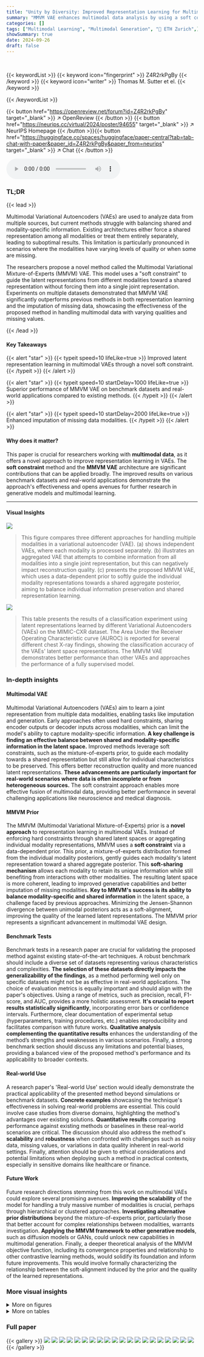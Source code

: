 ```yaml
---
title: "Unity by Diversity: Improved Representation Learning for Multimodal VAEs"
summary: "MMVM VAE enhances multimodal data analysis by using a soft constraint to guide each modality's latent representation toward a shared aggregate, improving latent representation learning and missing dat..."
categories: []
tags: ["Multimodal Learning", "Multimodal Generation", "🏢 ETH Zurich",]
showSummary: true
date: 2024-09-26
draft: false
---
```


<br>

{{< keywordList >}}
{{< keyword icon="fingerprint" >}} Z4R2rkPgBy {{< /keyword >}}
{{< keyword icon="writer" >}} Thomas M. Sutter et el. {{< /keyword >}}
 
{{< /keywordList >}}

{{< button href="https://openreview.net/forum?id=Z4R2rkPgBy" target="_blank" >}}
↗ OpenReview
{{< /button >}}
{{< button href="https://neurips.cc/virtual/2024/poster/94655" target="_blank" >}}
↗ NeurIPS Homepage
{{< /button >}}{{< button href="https://huggingface.co/spaces/huggingface/paper-central?tab=tab-chat-with-paper&paper_id=Z4R2rkPgBy&paper_from=neurips" target="_blank" >}}
↗ Chat
{{< /button >}}



<audio controls>
    <source src="https://ai-paper-reviewer.com/Z4R2rkPgBy/podcast.wav" type="audio/wav">
    Your browser does not support the audio element.
</audio>


### TL;DR


{{< lead >}}

Multimodal Variational Autoencoders (VAEs) are used to analyze data from multiple sources, but current methods struggle with balancing shared and modality-specific information.  Existing architectures either force a shared representation among all modalities or treat them entirely separately, leading to suboptimal results. This limitation is particularly pronounced in scenarios where the modalities have varying levels of quality or when some are missing. 

The researchers propose a novel method called the Multimodal Variational Mixture-of-Experts (MMVM) VAE.  This model uses a "soft constraint" to guide the latent representations from different modalities toward a shared representation without forcing them into a single joint representation.  Experiments on multiple datasets demonstrated that MMVM VAE significantly outperforms previous methods in both representation learning and the imputation of missing data, showcasing the effectiveness of the proposed method in handling multimodal data with varying qualities and missing values.

{{< /lead >}}


#### Key Takeaways

{{< alert "star" >}}
{{< typeit speed=10 lifeLike=true >}} Improved latent representation learning in multimodal VAEs through a novel soft constraint. {{< /typeit >}}
{{< /alert >}}

{{< alert "star" >}}
{{< typeit speed=10 startDelay=1000 lifeLike=true >}} Superior performance of MMVM VAE on benchmark datasets and real-world applications compared to existing methods. {{< /typeit >}}
{{< /alert >}}

{{< alert "star" >}}
{{< typeit speed=10 startDelay=2000 lifeLike=true >}} Enhanced imputation of missing data modalities. {{< /typeit >}}
{{< /alert >}}

#### Why does it matter?
This paper is crucial for researchers working with **multimodal data**, as it offers a novel approach to improve representation learning in VAEs. The **soft constraint** method and the **MMVM VAE** architecture are significant contributions that can be applied broadly.  The improved results on various benchmark datasets and real-world applications demonstrate the approach's effectiveness and opens avenues for further research in generative models and multimodal learning.

------
#### Visual Insights



![](https://ai-paper-reviewer.com/Z4R2rkPgBy/figures_1_1.jpg)

> This figure compares three different approaches for handling multiple modalities in a variational autoencoder (VAE).  (a) shows independent VAEs, where each modality is processed separately.  (b) illustrates an aggregated VAE that attempts to combine information from all modalities into a single joint representation, but this can negatively impact reconstruction quality. (c) presents the proposed MMVM VAE, which uses a data-dependent prior to softly guide the individual modality representations towards a shared aggregate posterior, aiming to balance individual information preservation and shared representation learning.





![](https://ai-paper-reviewer.com/Z4R2rkPgBy/tables_8_1.jpg)

> This table presents the results of a classification experiment using latent representations learned by different Variational Autoencoders (VAEs) on the MIMIC-CXR dataset.  The Area Under the Receiver Operating Characteristic curve (AUROC) is reported for several different chest X-ray findings, showing the classification accuracy of the VAEs' latent space representations.  The MMVM VAE demonstrates better performance than other VAEs and approaches the performance of a fully supervised model.





### In-depth insights


#### Multimodal VAE
Multimodal Variational Autoencoders (VAEs) aim to learn a joint representation from multiple data modalities, enabling tasks like imputation and generation.  Early approaches often used hard constraints, sharing encoder outputs or decoder inputs across modalities, which can limit the model's ability to capture modality-specific information.  **A key challenge is finding an effective balance between shared and modality-specific information in the latent space.**  Improved methods leverage soft constraints, such as the mixture-of-experts prior, to guide each modality towards a shared representation but still allow for individual characteristics to be preserved. This offers better reconstruction quality and more nuanced latent representations. **These advancements are particularly important for real-world scenarios where data is often incomplete or from heterogeneous sources.** The soft constraint approach enables more effective fusion of multimodal data, providing better performance in several challenging applications like neuroscience and medical diagnosis.

#### MMVM Prior
The MMVM (Multimodal Variational Mixture-of-Experts) prior is a **novel approach** to representation learning in multimodal VAEs.  Instead of enforcing hard constraints through shared latent spaces or aggregating individual modality representations, MMVM uses a **soft constraint** via a data-dependent prior. This prior, a mixture-of-experts distribution formed from the individual modality posteriors, gently guides each modality's latent representation toward a shared aggregate posterior.  This **soft-sharing mechanism** allows each modality to retain its unique information while still benefiting from interactions with other modalities.  The resulting latent space is more coherent, leading to improved generative capabilities and better imputation of missing modalities.  **Key to MMVM's success is its ability to balance modality-specific and shared information** in the latent space, a challenge faced by previous approaches.  Minimizing the Jensen-Shannon divergence between unimodal posteriors acts as a soft-alignment, improving the quality of the learned latent representations.  The MMVM prior represents a significant advancement in multimodal VAE design.

#### Benchmark Tests
Benchmark tests in a research paper are crucial for validating the proposed method against existing state-of-the-art techniques.  A robust benchmark should include a diverse set of datasets representing various characteristics and complexities.  **The selection of these datasets directly impacts the generalizability of the findings**, as a method performing well only on specific datasets might not be as effective in real-world applications. The choice of evaluation metrics is equally important and should align with the paper's objectives. Using a range of metrics, such as precision, recall, F1-score, and AUC, provides a more holistic assessment. **It's crucial to report results statistically significantly**, incorporating error bars or confidence intervals.  Furthermore, clear documentation of experimental setup (hyperparameters, training procedures, etc.) enables reproducibility and facilitates comparison with future works.  **Qualitative analysis complementing the quantitative results** enhances the understanding of the method’s strengths and weaknesses in various scenarios.  Finally, a strong benchmark section should discuss any limitations and potential biases, providing a balanced view of the proposed method's performance and its applicability to broader contexts.

#### Real-world Use
A research paper's 'Real-world Use' section would ideally demonstrate the practical applicability of the presented method beyond simulations or benchmark datasets.  **Concrete examples** showcasing the technique's effectiveness in solving real-world problems are essential.  This could involve case studies from diverse domains, highlighting the method's advantages over existing solutions.  **Quantitative results** comparing performance against existing methods or baselines in these real-world scenarios are critical.  The discussion should also address the method's **scalability** and **robustness** when confronted with challenges such as noisy data, missing values, or variations in data quality inherent in real-world settings.  Finally, attention should be given to ethical considerations and potential limitations when deploying such a method in practical contexts, especially in sensitive domains like healthcare or finance.

#### Future Work
Future research directions stemming from this work on multimodal VAEs could explore several promising avenues.  **Improving the scalability** of the model for handling a truly massive number of modalities is crucial, perhaps through hierarchical or clustered approaches.  **Investigating alternative prior distributions** beyond the mixture-of-experts prior, particularly those that better account for complex relationships between modalities, warrants investigation.  **Applying the MMVM framework to other generative models**, such as diffusion models or GANs, could unlock new capabilities in multimodal generation.  Finally, a deeper theoretical analysis of the MMVM objective function, including its convergence properties and relationship to other contrastive learning methods, would solidify its foundation and inform future improvements.  This would involve formally characterizing the relationship between the soft-alignment induced by the prior and the quality of the learned representations.


### More visual insights

<details>
<summary>More on figures
</summary>


![](https://ai-paper-reviewer.com/Z4R2rkPgBy/figures_5_1.jpg)

> This figure compares the performance of different VAE models on three benchmark datasets (translated PolyMNIST, bimodal CelebA, and CUB) in terms of reconstruction error, classification accuracy, and sample coherence.  The MMVM model consistently outperforms other methods, showing improvements in either classification accuracy or sample coherence while maintaining similar or better reconstruction error.


![](https://ai-paper-reviewer.com/Z4R2rkPgBy/figures_6_1.jpg)

> This figure compares the performance of different VAE models (independent, AVG, MoE, PoE, MoPoE, MMVAE+, and MMVM) on three benchmark datasets: translated PolyMNIST, bimodal CelebA, and CUB.  The results are presented as scatter plots, with the x-axis representing reconstruction error and the y-axis representing either latent representation classification accuracy or coherence of generated samples. Each point represents the average performance over multiple random seeds and a specific beta value.  The ideal model would have both low reconstruction error and high classification accuracy/coherence, indicated by a position in the top right corner of each plot.  The MMVM model consistently shows superior performance compared to the other methods.


![](https://ai-paper-reviewer.com/Z4R2rkPgBy/figures_6_2.jpg)

> This figure displays the results of three benchmark datasets: translated PolyMNIST, bimodal CelebA, and CUB, comparing different VAE methods (independent, AVG, MoE, PoE, MoPoE, MMVAE+, and MMVM).  The results are plotted as average precision against reconstruction error. Higher average precision and lower reconstruction error indicate better performance. The MMVM method shows superior performance compared to others, showing higher average precision or lower reconstruction error in both latent representation and coherence of samples.


![](https://ai-paper-reviewer.com/Z4R2rkPgBy/figures_7_1.jpg)

> This figure compares the latent neural representations learned by four different VAE models (independent, AVG, MoPoE, and MMVM) during a memory experiment involving odor stimuli.  The models' performance is assessed based on their ability to classify odor stimuli within the learned latent space, using a classification accuracy metric as described in Figure 3a. The MMVM model achieves a clear separation of the four odors in the latent space, demonstrating its effectiveness at capturing and distinguishing odor information. In contrast, both the independent and AVG models fail to integrate information from multiple views (rats), resulting in odor separation confined to individual views. The MoPoE model demonstrates a similar performance to MMVM in terms of odor separation.


![](https://ai-paper-reviewer.com/Z4R2rkPgBy/figures_15_1.jpg)

> The figure shows a plot of the objective function \(\mathcal{E}\) against the logarithm of the hyperparameter \(\beta\).  It demonstrates that the negative mean squared error (MSE) of a standard autoencoder provides an upper bound for the proposed MMVM VAE objective function.  As \(\beta\) decreases, the objective function approaches the MSE bound, suggesting a connection between the two and validating the theoretical findings of the paper.


![](https://ai-paper-reviewer.com/Z4R2rkPgBy/figures_17_1.jpg)

> This figure shows examples from the translated PolyMNIST dataset. Each column represents a multimodal data point with multiple modalities (images of the same digit with different backgrounds). Each row displays samples from a single modality, illustrating the random translation of the digit within each image.


![](https://ai-paper-reviewer.com/Z4R2rkPgBy/figures_19_1.jpg)

> This figure presents the results of experiments conducted on three benchmark datasets: translated PolyMNIST, bimodal CelebA, and CUB.  The results compare various VAE methods, including the proposed MMVM VAE, across two key metrics: latent representation quality and coherence of generated samples.  The plots show a trade-off between reconstruction error and classification accuracy.  The MMVM VAE consistently demonstrates superior performance, achieving higher classification accuracy or lower reconstruction error than existing methods in most scenarios.


![](https://ai-paper-reviewer.com/Z4R2rkPgBy/figures_19_2.jpg)

> This figure shows the results of three benchmark datasets (translated PolyMNIST, bimodal CelebA, and CUB) comparing different VAE methods (independent, AVG, MoE, PoE, MoPoE, MMVAE+, and MMVM) based on their latent representation classification accuracy and sample coherence against reconstruction error.  The MMVM method shows improvements compared to other methods, achieving either higher classification/coherence with similar reconstruction error or similar classification/coherence with lower reconstruction error.


![](https://ai-paper-reviewer.com/Z4R2rkPgBy/figures_19_3.jpg)

> This figure presents the results of experiments on three benchmark datasets: translated PolyMNIST, bimodal CelebA, and CUB.  The results are presented as scatter plots, showing the trade-off between reconstruction error and either classification accuracy (latent representation) or sample coherence.  Each point represents the average of multiple runs with different random seeds and a specific β value.  The MMVM method generally achieves superior performance compared to alternative methods.


![](https://ai-paper-reviewer.com/Z4R2rkPgBy/figures_19_4.jpg)

> This figure displays the results of experiments on three benchmark datasets: translated PolyMNIST, bimodal CelebA, and CUB.  The results are shown in terms of reconstruction error (lower is better) and classification accuracy or sample coherence (higher is better). The MMVM method consistently outperforms other methods, demonstrating its ability to improve latent representation learning in multimodal VAEs.


![](https://ai-paper-reviewer.com/Z4R2rkPgBy/figures_20_1.jpg)

> This figure shows the qualitative results of the conditional generation task performed on the unimodal VAEs.  The results visualize the conditional generation of one modality given another modality. Each subfigure represents the conditional generation of a specific modality (m0, m1, m2) given another specific modality (m0, m1, m2).  The images are arranged in a grid to compare the generated samples across different modalities.


![](https://ai-paper-reviewer.com/Z4R2rkPgBy/figures_20_2.jpg)

> This figure compares three different approaches to handling multiple modalities in a Variational Autoencoder (VAE).  (a) shows independent VAEs, where each modality is processed separately, lacking information sharing. (b) shows an aggregated VAE, attempting to combine modalities into a single shared representation, but potentially losing detail or leading to poor reconstruction. (c) presents the proposed MMVM VAE, which uses a data-dependent prior to allow for soft information sharing between modalities, aiming to retain individual modality detail while improving the shared representation.


![](https://ai-paper-reviewer.com/Z4R2rkPgBy/figures_21_1.jpg)

> This figure shows the qualitative results of applying unimodal VAEs to the conditional generation task.  The results are presented in a grid format, where each cell shows a generated sample. The rows represent the input modality (m0), while the columns represent the generated modality (m0, m1, m2). This visualization helps in assessing the quality and coherence of the generated samples in each modality. Each modality is treated independently, therefore showing the limitations of this approach.


![](https://ai-paper-reviewer.com/Z4R2rkPgBy/figures_21_2.jpg)

> This figure compares the performance of different VAE models on three benchmark datasets (translated PolyMNIST, bimodal CelebA, and CUB).  The results are presented as scatter plots, where the x-axis represents the reconstruction error and the y-axis represents either classification accuracy (latent representation) or sample coherence.  The MMVM model generally outperforms other methods, achieving better classification performance or lower reconstruction error for a given level of coherence or accuracy. The plot indicates that the ideal VAE model would have both low reconstruction error and high classification performance.


![](https://ai-paper-reviewer.com/Z4R2rkPgBy/figures_21_3.jpg)

> This figure displays the performance of various models (Independent, AVG, MoE, PoE, MoPoE, MMVAE+, and MMVM) on three benchmark datasets: translated PolyMNIST, bimodal CelebA, and CUB.  The results are shown in terms of reconstruction error and classification accuracy (for latent representation learning) and coherence (for generated sample quality). The ideal model would minimize reconstruction error and maximize classification accuracy/coherence.  The MMVM model consistently achieves superior results in at least one of these metrics across all three datasets. The multiple points for each method represent results for different hyperparameter (β) values. 


![](https://ai-paper-reviewer.com/Z4R2rkPgBy/figures_21_4.jpg)

> This figure compares three different approaches for handling multiple modalities in a Variational Autoencoder (VAE): independent VAEs, aggregated VAEs, and the proposed MMVM VAE.  Independent VAEs process each modality separately, lacking information sharing. Aggregated VAEs combine modality information into a joint representation, potentially sacrificing individual modality detail.  The MMVM VAE offers a compromise, softly integrating information across modalities via a data-dependent prior while preserving individual modality reconstructions.


![](https://ai-paper-reviewer.com/Z4R2rkPgBy/figures_23_1.jpg)

> This figure presents the results of the MMVM VAE and five comparative methods on three benchmark datasets: translated PolyMNIST, bimodal CelebA, and CUB.  The results are shown using scatter plots, where each point represents the average performance across multiple trials with a specific value of the hyperparameter β. The x-axis of each plot represents the reconstruction error, while the y-axis displays either the classification accuracy of a learned latent representation or the coherence of generated samples (depending on the subplot).  An ideal model would show a low reconstruction error and high values for both classification accuracy and coherence, residing in the top-right corner of each plot. The figure demonstrates the superior performance of the MMVM VAE in multiple scenarios by achieving either better classification or coherence scores at the same level of reconstruction error, or achieving similar classification and coherence scores with lower reconstruction error compared to the other methods.


![](https://ai-paper-reviewer.com/Z4R2rkPgBy/figures_24_1.jpg)

> This figure compares three different approaches to handling multimodal data with VAEs.  (a) shows independent VAEs, where each modality is processed separately.  (b) illustrates an aggregated VAE, combining modality information into a single joint posterior, but potentially leading to poorer reconstruction quality. (c) presents the proposed MMVM VAE, which uses a data-dependent prior to softly guide each modality's latent representation towards a shared representation, combining the benefits of independent processing with information sharing.


![](https://ai-paper-reviewer.com/Z4R2rkPgBy/figures_24_2.jpg)

> This figure compares three different approaches to handling multiple modalities in a variational autoencoder (VAE): independent VAEs, aggregated VAEs, and the proposed MMVM VAE.  Independent VAEs process each modality separately, lacking information sharing. Aggregated VAEs combine modality information into a joint posterior, potentially leading to poor reconstruction. The MMVM VAE introduces a soft constraint, allowing for information sharing while maintaining modality-specific reconstructions.


![](https://ai-paper-reviewer.com/Z4R2rkPgBy/figures_25_1.jpg)

> This figure shows examples from the MIMIC-CXR dataset used in the paper. Each column represents a single study with paired frontal and lateral X-ray images.  The caption highlights that the first two examples are labeled as 'No Findings', indicating healthy patients, while subsequent examples illustrate patients with 'Consolidation' and 'Atelectasis' conditions. The figure emphasizes that although some frontal views may be the same across multiple studies, the paired lateral views are distinct.


![](https://ai-paper-reviewer.com/Z4R2rkPgBy/figures_27_1.jpg)

> The figure shows the performance of latent representation classification for the MIMIC-CXR dataset.  The mean AUROC (area under the receiver operating characteristic curve) is calculated across all labels and averaged over three different seeds.  This provides an aggregate measure of classification performance, taking into account variation across different random initializations of the models.  The x-axis represents the reconstruction error, indicating a trade-off between reconstruction quality and classification accuracy.


![](https://ai-paper-reviewer.com/Z4R2rkPgBy/figures_28_1.jpg)

> The figure displays the latent neural representations learned by four different VAE models (independent, AVG, MoPoE, and MMVM) during a memory experiment involving odor stimuli. The performance of each model is assessed based on its unimodal latent representation classification accuracy.  The MMVM model effectively separates the odor stimuli in the latent space, demonstrating its ability to integrate information from multiple views (rats). In contrast, the independent and AVG models fail to integrate multi-view information, resulting in less distinct odor separation.


![](https://ai-paper-reviewer.com/Z4R2rkPgBy/figures_28_2.jpg)

> This figure shows the 2D latent representations generated by four different VAE models (independent, AVG, MoPoE, and MMVM) for a hippocampal neural activity memory experiment.  Each point represents a 100ms sub-window of neural activity data, colored by odor stimulus. The MMVM model shows clear separation of odors, indicating better representation learning compared to other models, which struggle to separate odors effectively across modalities.


</details>




<details>
<summary>More on tables
</summary>


![](https://ai-paper-reviewer.com/Z4R2rkPgBy/tables_26_1.jpg)
> This table presents the results of evaluating the quality of latent representations learned by various variational autoencoders (VAEs) on the MIMIC-CXR dataset.  The Area Under the Receiver Operating Characteristic curve (AUROC) is used as a metric to evaluate the performance of classifying different chest X-ray conditions using the learned representations.  The MMVM VAE demonstrates superior performance in most cases compared to other VAEs and achieves results comparable to a fully-supervised approach.  The table shows average AUROC over three random seeds for frontal and lateral views.

![](https://ai-paper-reviewer.com/Z4R2rkPgBy/tables_26_2.jpg)
> This table presents the results of the classification performance on the test set, using the lateral latent representation (z<sub>l</sub>) learned by different VAE models.  It shows the average Area Under the Receiver Operating Characteristic curve (AUROC) and standard deviation across three random seeds for each model and label.  A fully supervised model's performance is provided for comparison.  Abbreviations include Enl. Cardiom. (Enlarged Cardiomediastinum) and Support Dev. (Support Device).

</details>




### Full paper

{{< gallery >}}
<img src="https://ai-paper-reviewer.com/Z4R2rkPgBy/1.png" class="grid-w50 md:grid-w33 xl:grid-w25" />
<img src="https://ai-paper-reviewer.com/Z4R2rkPgBy/2.png" class="grid-w50 md:grid-w33 xl:grid-w25" />
<img src="https://ai-paper-reviewer.com/Z4R2rkPgBy/3.png" class="grid-w50 md:grid-w33 xl:grid-w25" />
<img src="https://ai-paper-reviewer.com/Z4R2rkPgBy/4.png" class="grid-w50 md:grid-w33 xl:grid-w25" />
<img src="https://ai-paper-reviewer.com/Z4R2rkPgBy/5.png" class="grid-w50 md:grid-w33 xl:grid-w25" />
<img src="https://ai-paper-reviewer.com/Z4R2rkPgBy/6.png" class="grid-w50 md:grid-w33 xl:grid-w25" />
<img src="https://ai-paper-reviewer.com/Z4R2rkPgBy/7.png" class="grid-w50 md:grid-w33 xl:grid-w25" />
<img src="https://ai-paper-reviewer.com/Z4R2rkPgBy/8.png" class="grid-w50 md:grid-w33 xl:grid-w25" />
<img src="https://ai-paper-reviewer.com/Z4R2rkPgBy/9.png" class="grid-w50 md:grid-w33 xl:grid-w25" />
<img src="https://ai-paper-reviewer.com/Z4R2rkPgBy/10.png" class="grid-w50 md:grid-w33 xl:grid-w25" />
<img src="https://ai-paper-reviewer.com/Z4R2rkPgBy/11.png" class="grid-w50 md:grid-w33 xl:grid-w25" />
<img src="https://ai-paper-reviewer.com/Z4R2rkPgBy/12.png" class="grid-w50 md:grid-w33 xl:grid-w25" />
<img src="https://ai-paper-reviewer.com/Z4R2rkPgBy/13.png" class="grid-w50 md:grid-w33 xl:grid-w25" />
<img src="https://ai-paper-reviewer.com/Z4R2rkPgBy/14.png" class="grid-w50 md:grid-w33 xl:grid-w25" />
<img src="https://ai-paper-reviewer.com/Z4R2rkPgBy/15.png" class="grid-w50 md:grid-w33 xl:grid-w25" />
<img src="https://ai-paper-reviewer.com/Z4R2rkPgBy/16.png" class="grid-w50 md:grid-w33 xl:grid-w25" />
<img src="https://ai-paper-reviewer.com/Z4R2rkPgBy/17.png" class="grid-w50 md:grid-w33 xl:grid-w25" />
<img src="https://ai-paper-reviewer.com/Z4R2rkPgBy/18.png" class="grid-w50 md:grid-w33 xl:grid-w25" />
<img src="https://ai-paper-reviewer.com/Z4R2rkPgBy/19.png" class="grid-w50 md:grid-w33 xl:grid-w25" />
<img src="https://ai-paper-reviewer.com/Z4R2rkPgBy/20.png" class="grid-w50 md:grid-w33 xl:grid-w25" />
{{< /gallery >}}